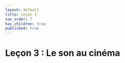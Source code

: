 ```yaml
---
layout: default
title: Leçon 3
nav_order: 7
has_children: true
published: true
---
```


# Leçon 3 : Le son au cinéma




